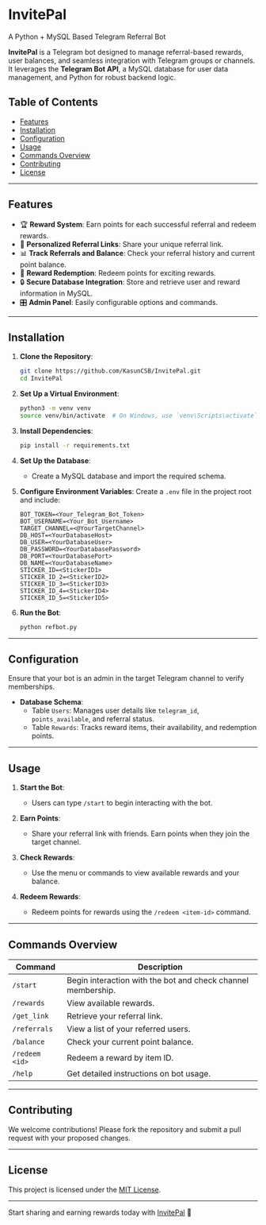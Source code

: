 # InvitePal
 A Python + MySQL Based Telegram Referral Bot

**InvitePal** is a Telegram bot designed to manage referral-based rewards, user balances, and seamless integration with Telegram groups or channels. It leverages the **Telegram Bot API**, a MySQL database for user data management, and Python for robust backend logic.

## Table of Contents

- [Features](#features)
- [Installation](#installation)
- [Configuration](#configuration)
- [Usage](#usage)
- [Commands Overview](#commands-overview)
- [Contributing](#contributing)
- [License](#license)

---

## Features

- 🏆 **Reward System**: Earn points for each successful referral and redeem rewards.
- 🔗 **Personalized Referral Links**: Share your unique referral link.
- 📊 **Track Referrals and Balance**: Check your referral history and current point balance.
- 🎉 **Reward Redemption**: Redeem points for exciting rewards.
- 🔒 **Secure Database Integration**: Store and retrieve user and reward information in MySQL.
- 🎛️ **Admin Panel**: Easily configurable options and commands.

---

## Installation

1. **Clone the Repository**:
   ```bash
   git clone https://github.com/KasunCSB/InvitePal.git
   cd InvitePal
   ```

2. **Set Up a Virtual Environment**:
   ```bash
   python3 -m venv venv
   source venv/bin/activate  # On Windows, use `venv\Scripts\activate`
   ```

3. **Install Dependencies**:
   ```bash
   pip install -r requirements.txt
   ```

4. **Set Up the Database**:
   - Create a MySQL database and import the required schema.

5. **Configure Environment Variables**:
   Create a `.env` file in the project root and include:
   ```env
   BOT_TOKEN=<Your_Telegram_Bot_Token>
   BOT_USERNAME=<Your_Bot_Username>
   TARGET_CHANNEL=<@YourTargetChannel>
   DB_HOST=<YourDatabaseHost>
   DB_USER=<YourDatabaseUser>
   DB_PASSWORD=<YourDatabasePassword>
   DB_PORT=<YourDatabasePort>
   DB_NAME=<YourDatabaseName>
   STICKER_ID=<StickerID1>
   STICKER_ID_2=<StickerID2>
   STICKER_ID_3=<StickerID3>
   STICKER_ID_4=<StickerID4>
   STICKER_ID_5=<StickerID5>
   ```

6. **Run the Bot**:
   ```bash
   python refbot.py
   ```

---

## Configuration

Ensure that your bot is an admin in the target Telegram channel to verify memberships.

- **Database Schema**:
  - Table `Users`: Manages user details like `telegram_id`, `points_available`, and referral status.
  - Table `Rewards`: Tracks reward items, their availability, and redemption points.

---

## Usage

1. **Start the Bot**:
   - Users can type `/start` to begin interacting with the bot.

2. **Earn Points**:
   - Share your referral link with friends. Earn points when they join the target channel.

3. **Check Rewards**:
   - Use the menu or commands to view available rewards and your balance.

4. **Redeem Rewards**:
   - Redeem points for rewards using the `/redeem <item-id>` command.

---

## Commands Overview

| Command           | Description                                                |
|-------------------|------------------------------------------------------------|
| `/start`          | Begin interaction with the bot and check channel membership. |
| `/rewards`        | View available rewards.                                    |
| `/get_link`       | Retrieve your referral link.                               |
| `/referrals`      | View a list of your referred users.                        |
| `/balance`        | Check your current point balance.                          |
| `/redeem <id>`    | Redeem a reward by item ID.                                |
| `/help`           | Get detailed instructions on bot usage.                   |

---

## Contributing

We welcome contributions! Please fork the repository and submit a pull request with your proposed changes.

---

## License

This project is licensed under the [MIT License](LICENSE).

---

Start sharing and earning rewards today with [InvitePal](https://t.me/ehrefbot) 🎉
